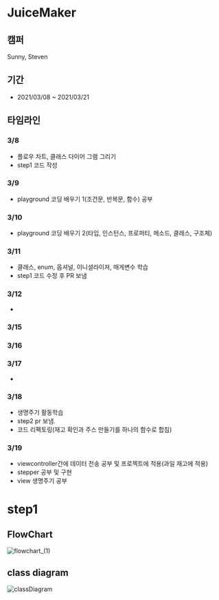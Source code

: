 # JuiceMaker
## 캠퍼
Sunny, Steven

## 기간
- 2021/03/08 ~ 2021/03/21

## 타임라인
### 3/8 
- 플로우 차트, 클래스 다이어 그램 그리기
- step1 코드 작성 
### 3/9
- playground 코딩 배우기 1(조건문, 반복문, 함수) 공부
### 3/10
- playground 코딩 배우기 2(타입, 인스턴스, 프로퍼티, 메소드, 클래스, 구조체)
### 3/11
- 클래스, enum, 옵셔널, 이니셜라이져, 매게변수 학습
- step1 코드 수정 후 PR 보냄
### 3/12
- 
### 3/15

### 3/16

### 3/17
- 

### 3/18
- 생명주기 활동학습
- step2 pr 보냄.
- 코드 리펙토링(재고 확인과 주스 만들기를 하나의 함수로 합침)

### 3/19
- viewcontroller간에 데이터 전송 공부 및 프로젝트에 적용(과일 재고에 적용)
- stepper 공부 및 구현
- view 생명주기 공부

# step1
## FlowChart
![flowchart_(1)](https://user-images.githubusercontent.com/35272802/110903308-94ab3980-834a-11eb-9151-713eec617746.png)

## class diagram
![classDiagram](https://user-images.githubusercontent.com/35272802/110903528-f075c280-834a-11eb-9851-03067d4ddea6.jpeg)

